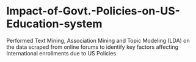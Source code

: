 # Impact-of-Govt.-Policies-on-US-Education-system
Performed Text Mining, Association Mining and Topic Modeling (LDA) on the data scraped from online forums to identify key factors affecting International enrollments due to US Policies
